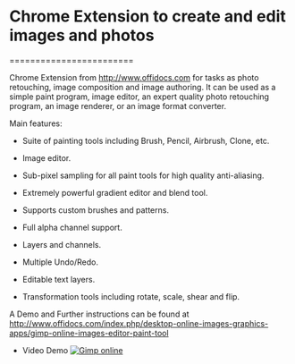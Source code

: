 # Chrome Extension to create and edit images and photos
========================

Chrome Extension from http://www.offidocs.com for tasks as photo retouching, image composition and image authoring. It can be used as a simple paint program, image editor, an expert quality photo retouching program, an image renderer, or an image format converter.

Main features:

  - Suite of painting tools including Brush, Pencil, Airbrush, Clone, etc.

  - Image editor.

  - Sub-pixel sampling for all paint tools for high quality anti-aliasing.

  - Extremely powerful gradient editor and blend tool.

  - Supports custom brushes and patterns.

  - Full alpha channel support.

  - Layers and channels.

  - Multiple Undo/Redo.

  - Editable text layers.

  - Transformation tools including rotate, scale, shear and flip.


A Demo and Further instructions can be found at http://www.offidocs.com/index.php/desktop-online-images-graphics-apps/gimp-online-images-editor-paint-tool

* Video Demo
[![Gimp online](http://img.youtube.com/vi/gsVSFDlSZVU/0.jpg)](http://www.youtube.com/watch?v=gsVSFDlSZVU "Gimp online")
